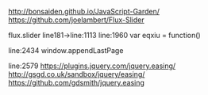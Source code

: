 <http://bonsaiden.github.io/JavaScript-Garden/>
<https://github.com/joelambert/Flux-Slider>

flux.slider
line181->line:1113
line:1960 var eqxiu = function() 

line:2434  window.appendLastPage

line:2579
https://plugins.jquery.com/jquery.easing/
http://gsgd.co.uk/sandbox/jquery/easing/
https://github.com/gdsmith/jquery.easing
